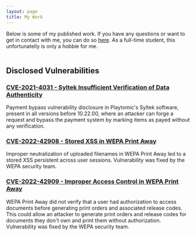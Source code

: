 ```yaml
---
layout: page
title: My Work
---
```

Below is some of my published work. If you have any questions or want to get in contact with me, you can do so [here](/contact). As a full-time student, this unfortunatelly is only a hobbie for me.
<br>
<br>

<h2 class="center">Disclosed Vulnerabilities</h2>

### [CVE-2021-4031 - Syltek Insufficient Verification of Data Authenticity](https://www.incibe.es/en/incibe-cert/notices/aviso/syltek-insufficient-verification-data-authenticity)

Payment bypass vulnerability disclosure in Playtomic's Syltek software, present in all versions before 10.22.00, where an attacker can forge a request and bypass the payment system by marking items as payed without any verification.

### [CVE-2022-42908 - Stored XSS in WEPA Print Away](https://www.incibe.es/en/incibe-cert/notices/aviso/multiple-vulnerabilities-wepa-print-away)

Improper neutralization of uploaded filenames in WEPA Print Away led to a stored XSS persistent across user sessions. Vulnerability was fixed by the WEPA security team.

### [CVE-2022-42909 - Improper Access Control in WEPA Print Away](https://www.incibe.es/en/incibe-cert/notices/aviso/multiple-vulnerabilities-wepa-print-away)

WEPA Print Away did not verify that a user had authorization to access documents before generating print orders and associated release codes. This could allow an attacker to generate print orders and release codes for documents they don't own and print them without authorization. Vulnerability was fixed by the WEPA security team.